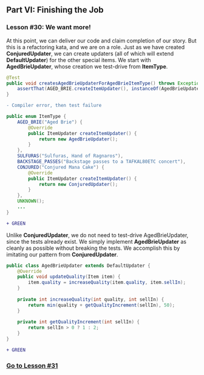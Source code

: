 ## Part VI: Finishing the Job
### Lesson #30: We want more!
At this point, we can deliver our code and claim completion of our story.  But this is a refactoring kata, and we are on a role.  Just as we have created **ConjuredUpdater**, we can create updaters (all of which will extend **DefaultUpdater**) for the other special items.  We start with **AgedBrieUpdater**, whose creation we test-drive from **ItemType**.
```java
@Test
public void createsAgedBrieUpdaterForAgedBrieItemType() throws Exception {
    assertThat(AGED_BRIE.createItemUpdater(), instanceOf(AgedBrieUpdater.class));
}
```
```diff
- Compiler error, then test failure
```
```java
public enum ItemType {
    AGED_BRIE("Aged Brie") {
        @Override
        public ItemUpdater createItemUpdater() {
            return new AgedBrieUpdater();
        }
    },
    SULFURAS("Sulfuras, Hand of Ragnaros"), 
    BACKSTAGE_PASSES("Backstage passes to a TAFKAL80ETC concert"),
    CONJURED("Conjured Mana Cake") {
        @Override
        public ItemUpdater createItemUpdater() {
            return new ConjuredUpdater();
        }
    },
    UNKNOWN();
    ...
}
```
```diff
+ GREEN
```
Unlike **ConjuredUpdater**, we do not need to test-drive AgedBrieUpdater, since the tests already exist.  We simply implement **AgedBrieUpdater** as cleanly as possible without breaking the tests.  We accomplish this by imitating our pattern from **ConjuredUpdater**.
```java
public class AgedBrieUpdater extends DefaultUpdater { 
    @Override 
    public void updateQuality(Item item) {
        item.quality = increaseQuality(item.quality, item.sellIn);
    }
    
    private int increaseQuality(int quality, int sellIn) {
        return min(quality + getQualityIncrement(sellIn), 50);
    }
    
    private int getQualityIncrement(int sellIn) {
        return sellIn > 0 ? 1 : 2;
    }
}
```
```diff
+ GREEN
```
### [Go to Lesson #31](https://github.com/d215steinberg/GildedRose-Java/tree/Lesson%2331)